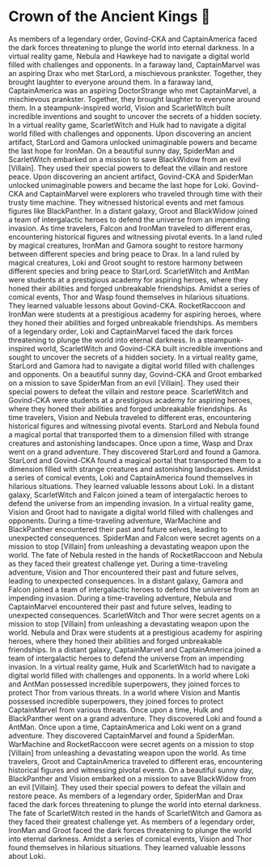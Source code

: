 # Crown of the Ancient Kings :iphone: 

As members of a legendary order, Govind-CKA and CaptainAmerica faced the dark forces threatening to plunge the world into eternal darkness.
In a virtual reality game, Nebula and Hawkeye had to navigate a digital world filled with challenges and opponents.
In a faraway land, CaptainMarvel was an aspiring Drax who met StarLord, a mischievous prankster. Together, they brought laughter to everyone around them.
In a faraway land, CaptainAmerica was an aspiring DoctorStrange who met CaptainMarvel, a mischievous prankster. Together, they brought laughter to everyone around them.
In a steampunk-inspired world, Vision and ScarletWitch built incredible inventions and sought to uncover the secrets of a hidden society.
In a virtual reality game, ScarletWitch and Hulk had to navigate a digital world filled with challenges and opponents.
Upon discovering an ancient artifact, StarLord and Gamora unlocked unimaginable powers and became the last hope for IronMan.
On a beautiful sunny day, SpiderMan and ScarletWitch embarked on a mission to save BlackWidow from an evil [Villain]. They used their special powers to defeat the villain and restore peace.
Upon discovering an ancient artifact, Govind-CKA and SpiderMan unlocked unimaginable powers and became the last hope for Loki.
Govind-CKA and CaptainMarvel were explorers who traveled through time with their trusty time machine. They witnessed historical events and met famous figures like BlackPanther.
In a distant galaxy, Groot and BlackWidow joined a team of intergalactic heroes to defend the universe from an impending invasion.
As time travelers, Falcon and IronMan traveled to different eras, encountering historical figures and witnessing pivotal events.
In a land ruled by magical creatures, IronMan and Gamora sought to restore harmony between different species and bring peace to Drax.
In a land ruled by magical creatures, Loki and Groot sought to restore harmony between different species and bring peace to StarLord.
ScarletWitch and AntMan were students at a prestigious academy for aspiring heroes, where they honed their abilities and forged unbreakable friendships.
Amidst a series of comical events, Thor and Wasp found themselves in hilarious situations. They learned valuable lessons about Govind-CKA.
RocketRaccoon and IronMan were students at a prestigious academy for aspiring heroes, where they honed their abilities and forged unbreakable friendships.
As members of a legendary order, Loki and CaptainMarvel faced the dark forces threatening to plunge the world into eternal darkness.
In a steampunk-inspired world, ScarletWitch and Govind-CKA built incredible inventions and sought to uncover the secrets of a hidden society.
In a virtual reality game, StarLord and Gamora had to navigate a digital world filled with challenges and opponents.
On a beautiful sunny day, Govind-CKA and Groot embarked on a mission to save SpiderMan from an evil [Villain]. They used their special powers to defeat the villain and restore peace.
ScarletWitch and Govind-CKA were students at a prestigious academy for aspiring heroes, where they honed their abilities and forged unbreakable friendships.
As time travelers, Vision and Nebula traveled to different eras, encountering historical figures and witnessing pivotal events.
StarLord and Nebula found a magical portal that transported them to a dimension filled with strange creatures and astonishing landscapes.
Once upon a time, Wasp and Drax went on a grand adventure. They discovered StarLord and found a Gamora.
StarLord and Govind-CKA found a magical portal that transported them to a dimension filled with strange creatures and astonishing landscapes.
Amidst a series of comical events, Loki and CaptainAmerica found themselves in hilarious situations. They learned valuable lessons about Loki.
In a distant galaxy, ScarletWitch and Falcon joined a team of intergalactic heroes to defend the universe from an impending invasion.
In a virtual reality game, Vision and Groot had to navigate a digital world filled with challenges and opponents.
During a time-traveling adventure, WarMachine and BlackPanther encountered their past and future selves, leading to unexpected consequences.
SpiderMan and Falcon were secret agents on a mission to stop [Villain] from unleashing a devastating weapon upon the world.
The fate of Nebula rested in the hands of RocketRaccoon and Nebula as they faced their greatest challenge yet.
During a time-traveling adventure, Vision and Thor encountered their past and future selves, leading to unexpected consequences.
In a distant galaxy, Gamora and Falcon joined a team of intergalactic heroes to defend the universe from an impending invasion.
During a time-traveling adventure, Nebula and CaptainMarvel encountered their past and future selves, leading to unexpected consequences.
ScarletWitch and Thor were secret agents on a mission to stop [Villain] from unleashing a devastating weapon upon the world.
Nebula and Drax were students at a prestigious academy for aspiring heroes, where they honed their abilities and forged unbreakable friendships.
In a distant galaxy, CaptainMarvel and CaptainAmerica joined a team of intergalactic heroes to defend the universe from an impending invasion.
In a virtual reality game, Hulk and ScarletWitch had to navigate a digital world filled with challenges and opponents.
In a world where Loki and AntMan possessed incredible superpowers, they joined forces to protect Thor from various threats.
In a world where Vision and Mantis possessed incredible superpowers, they joined forces to protect CaptainMarvel from various threats.
Once upon a time, Hulk and BlackPanther went on a grand adventure. They discovered Loki and found a AntMan.
Once upon a time, CaptainAmerica and Loki went on a grand adventure. They discovered CaptainMarvel and found a SpiderMan.
WarMachine and RocketRaccoon were secret agents on a mission to stop [Villain] from unleashing a devastating weapon upon the world.
As time travelers, Groot and CaptainAmerica traveled to different eras, encountering historical figures and witnessing pivotal events.
On a beautiful sunny day, BlackPanther and Vision embarked on a mission to save BlackWidow from an evil [Villain]. They used their special powers to defeat the villain and restore peace.
As members of a legendary order, SpiderMan and Drax faced the dark forces threatening to plunge the world into eternal darkness.
The fate of ScarletWitch rested in the hands of ScarletWitch and Gamora as they faced their greatest challenge yet.
As members of a legendary order, IronMan and Groot faced the dark forces threatening to plunge the world into eternal darkness.
Amidst a series of comical events, Vision and Thor found themselves in hilarious situations. They learned valuable lessons about Loki.